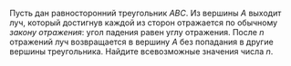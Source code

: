Пусть дан равносторонний треугольник $ABC$. Из вершины $A$ выходит луч, который достигнув каждой из сторон отражается по обычному *закону отражения*: угол падения равен углу отражения. После $n$ отражений луч возвращается в вершину $A$ без попадания в другие вершины треугольника. Найдите всевозможные значения числа $n$.